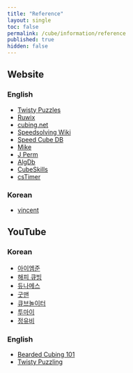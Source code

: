 ```yaml
---
title: "Reference"
layout: single
toc: false
permalink: /cube/information/reference
published: true
hidden: false
---
```


<head>
  <base target="_blank">
</head>



## Website

### English

- [Twisty Puzzles](https://www.twistypuzzles.com/)
- [Ruwix](https://ruwix.com/)
- [cubing.net](https://cubing.net/)
- [Speedsolving Wiki](https://www.speedsolving.com/wiki)
- [Speed Cube DB](https://speedcubedb.com/)
- [Mike](https://logiqx.github.io/cubing-algs/html/)
- [J Perm](https://jperm.net/)
- [AlgDb](http://algdb.net/)
- [CubeSkills](https://www.cubeskills.com/)
- [csTimer](https://cstimer.net/)

### Korean

- [vincent](https://m.blog.naver.com/vincentcube)



## YouTube

### Korean

- [아이엠준](https://youtube.com/@iamzoone)
- [해피 큐빙](https://youtube.com/@HappyCubing333)
- [듀나메스](https://youtube.com/@user-nd7lp2vh8m)
- [굿맨](https://youtube.com/@goodmancube)
- [큐브놀이터](https://youtube.com/@user-ty9xq9hd8i)
- [투마이](https://youtube.com/@toumai)
- [정유비](https://youtube.com/@duke_jeong)

### English

- [Bearded Cubing 101](https://youtube.com/@BeardedCubing101)
- [Twisty Puzzling](https://youtube.com/@twistypuzzling)
